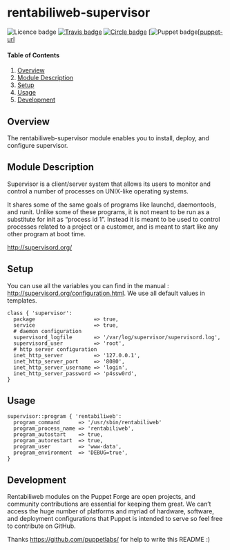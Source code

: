 # rentabiliweb-supervisor

![Licence badge][licence-img] [![Travis badge][travis-img]][travis-url] [![Circle badge][circle-img]][circle-url] [![Puppet badge][puppet-img][[puppet-url]

#### Table of Contents

1. [Overview](#overview)
2. [Module Description](#module-description)
3. [Setup](#setup)
4. [Usage](#usage)
5. [Development](#development)

## Overview

The rentabiliweb-supervisor module enables you to install, deploy, and configure
supervisor.

## Module Description

Supervisor  is a  client/server  system that  allows its  users  to monitor  and
control a number of processes on UNIX-like operating systems.

It shares  some of  the same  goals of programs  like launchd,  daemontools, and
runit. Unlike some of these programs, it is  not meant to be run as a substitute
for init as “process id 1”. Instead it  is meant to be used to control processes
related to a project or a customer, and is meant to start like any other program
at boot time.

http://supervisord.org/

## Setup

You   can   use   all  the   variables   you   can   find   in  the   manual   :
http://supervisord.org/configuration.html.   We  use   all  default   values  in
templates.

```puppet
class { 'supervisor':
  package                   => true,
  service                   => true,
  # daemon configuration
  supervisord_logfile       => '/var/log/supervisor/supervisord.log',
  supervisord_user          => 'root',
  # http server configuration
  inet_http_server          => '127.0.0.1',
  inet_http_server_port     => '8080',
  inet_http_server_username => 'login',
  inet_http_server_password => 'p4ssw0rd',
}
```

## Usage

```puppet
supervisor::program { 'rentabiliweb':
  program_command      => '/usr/sbin/rentabiliweb'
  program_process_name => 'rentabiliweb',
  program_autostart    => true,
  program_autorestart  => true,
  program_user         => 'www-data',
  program_environment  => 'DEBUG=true',
}
```

## Development

Rentabiliweb  modules on  the  Puppet  Forge are  open  projects, and  community
contributions are  essential for keeping  them great.  We can’t access  the huge
number  of   platforms  and  myriad   of  hardware,  software,   and  deployment
configurations that  Puppet is intended to  serve so feel free  to contribute on
GitHub.

Thanks https://github.com/puppetlabs/ for help to write this README :)

[licence-img]: https://img.shields.io/badge/licence-ISC-blue.svg
[travis-img]: https://travis-ci.org/rentabiliweb/puppet-supervisor.svg?branch=master
[travis-url]: https://travis-ci.org/rentabiliweb/puppet-supervisor
[circle-img]: https://circleci.com/gh/rentabiliweb/puppet-supervisor.svg?style=shield&circle-token=f4c4ad07d49a9b67ca7f6c866b01acfd5ae03f01
[circle-url]: https://circleci.com/gh/rentabiliweb/puppet-supervisor
[puppet-img]: https://img.shields.io/puppetforge/dt/rentabiliweb/supervisor.svg
[puppet-url]: https://forge.puppetlabs.com/rentabiliweb/supervisor
